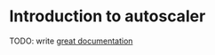 # Introduction to autoscaler

TODO: write [great documentation](http://jacobian.org/writing/what-to-write/)
